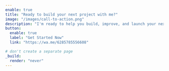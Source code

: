 ```yaml
---
enable: true
title: "Ready to build your next project with me?"
image: "/images/call-to-action.png"
description: "I'm ready to help you build, improve, and launch your next project — just drop a message and let’s get started."
button:
  enable: true
  label: "Get Started Now"
  link: "https://wa.me/6285785556608"

# don't create a separate page
_build:
  render: "never"
---
```

